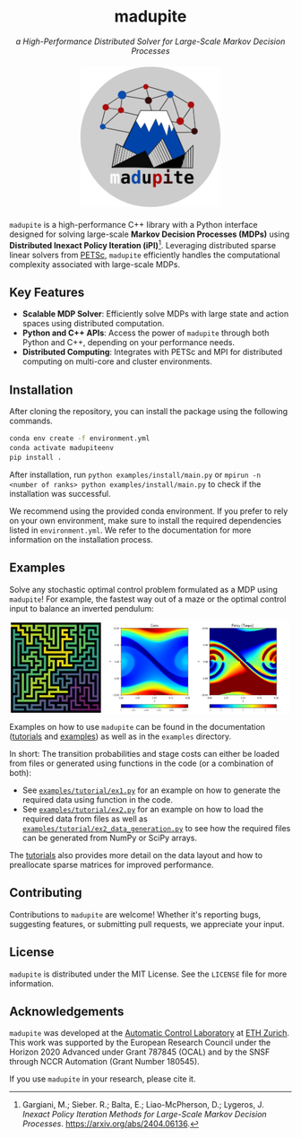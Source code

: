 <h1 align="center">madupite</h1>

<div align="center">
<i>a High-Performance Distributed Solver for Large-Scale Markov Decision Processes</i>
<br>
<p style="margin-top: 20px;">
<img src="docs/_static/madupite_logo.png" width="250" height="250"/>
</div>
<p style="margin-top: 20px;">

`madupite` is a high-performance C++ library with a Python interface designed for solving large-scale **Markov Decision Processes (MDPs)** using **Distributed Inexact Policy Iteration (iPI)**[^1]. Leveraging distributed sparse linear solvers from [PETSc](https://petsc.org/), `madupite` efficiently handles the computational complexity associated with large-scale MDPs.

## Key Features
- **Scalable MDP Solver**: Efficiently solve MDPs with large state and action spaces using distributed computation.
- **Python and C++ APIs**: Access the power of ``madupite`` through both Python and C++, depending on your performance needs.
- **Distributed Computing**: Integrates with PETSc and MPI for distributed computing on multi-core and cluster environments.

## Installation
After cloning the repository, you can install the package using the following commands. 

```bash
conda env create -f environment.yml
conda activate madupiteenv
pip install .
```

After installation, run `python examples/install/main.py` or `mpirun -n <number of ranks> python examples/install/main.py` to check if the installation was successful.

We recommend using the provided conda environment. If you prefer to rely on your own environment, make sure to install the required dependencies listed in `environment.yml`. We refer to the documentation for more information on the installation process.


## Examples

Solve any stochastic optimal control problem formulated as a MDP using `madupite`! For example, the fastest way out of a maze or the optimal control input to balance an inverted pendulum:

<div style="display: flex; justify-content: space-between; align-items: stretch;">
  <img src="docs/_static/maze_policy.svg" alt="Description of image 1" style="width: 33%; height: auto; object-fit: cover;">
  <img src="docs/_static/pendulum_policy.svg" alt="Description of image 2" style="width: 66%; height: auto; object-fit: cover;">
  <br/>
</div>


Examples on how to use `madupite` can be found in the documentation ([tutorials](https://madupite.github.io/tutorial.html) and [examples](https://madupite.github.io/examples.html)) as well as in the `examples` directory. 

In short: The transition probabilities and stage costs can either be loaded from files or generated using functions in the code (or a combination of both): 
* See [`examples/tutorial/ex1.py`](https://github.com/madupite/madupite/blob/main/examples/tutorial/ex1.py) for an example on how to generate the required data using function in the code.
* See [`examples/tutorial/ex2.py`](https://github.com/madupite/madupite/blob/main/examples/tutorial/ex2.py) for an example on how to load the required data from files as well as [`examples/tutorial/ex2_data_generation.py`](https://github.com/madupite/madupite/blob/main/examples/tutorial/ex2_data_generation.py) to see how the required files can be generated from NumPy or SciPy arrays. 

The [tutorials](https://madupite.github.io/tutorial.html) also provides more detail on the data layout and how to preallocate sparse matrices for improved performance.


## Contributing
Contributions to `madupite` are welcome! Whether it's reporting bugs, suggesting features, or submitting pull requests, we appreciate your input.

## License
`madupite` is distributed under the MIT License. See the `LICENSE` file for more information.

## Acknowledgements
`madupite` was developed at the [Automatic Control Laboratory](https://control.ethz.ch/) at [ETH Zurich](https://ethz.ch/en). This work was supported by the European Research Council under the Horizon 2020 Advanced under Grant 787845 (OCAL) and by the SNSF through NCCR Automation (Grant Number 180545). 

If you use `madupite` in your research, please cite it.


[^1]: Gargiani, M.; Sieber. R.; Balta, E.; Liao-McPherson, D.; Lygeros, J. *Inexact Policy Iteration Methods for Large-Scale Markov Decision Processes*. <https://arxiv.org/abs/2404.06136>.
